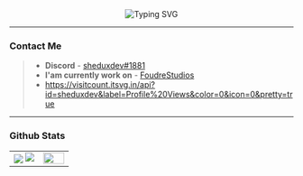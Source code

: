 <div align=center>
        <img src="https://readme-typing-svg.herokuapp.com?font=Fira+Code&center=true&color=F7E993&width=600&height=50&lines=Hi+There!;I'am+Deniz+USTA;I'+am+Java+Developer" alt="Typing SVG" />
</div>

----

### Contact Me

> - **Discord** - [sheduxdev#1881](https://discordapp.com/users/458172960675594251)
> - **I'am currently work on** - [FoudreStudios](https://github.com/FoudreStudios)
> - https://visitcount.itsvg.in/api?id=sheduxdev&label=Profile%20Views&color=0&icon=0&pretty=true

----

### Github Stats

<table border="0" align="center">
    <tr border="0">
        <td width="50%" align="center">
            <img align="center"; src="https://github-readme-stats.vercel.app/api?username=sheduxdev&theme=onedark&show_icons=true&count_private=true" />
            <img src="https://github-readme-streak-stats.herokuapp.com/?user=sheduxdev&theme=dark&hide_border=true" />
        </td>
        <td width="50%" align="center">
            <img align="center"; width=100%; src="https://github-readme-stats.vercel.app/api/top-langs/?username=sheduxdev&show_icons=true&layout=compact&theme=dark" />
        </td>
    </tr>
</table>

<br />
